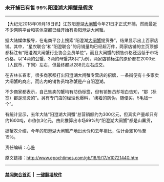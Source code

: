 ### 未开捕已有售 99%阳澄湖大闸蟹是假货
------------------------

<p>【大纪元2018年09月18日讯】江苏阳澄湖<a href="http://www.epochtimes.com/gb/tag/%E5%A4%A7%E9%97%B8%E8%9F%B9.html">大闸蟹</a>今年21日才正式开捕，然而最近不少网购平台和实体店都已经开始有卖阳澄湖大闸蟹。</p>
<p>据大陆媒体报导，在电商平台上搜索“阳澄湖<a href="http://www.epochtimes.com/gb/tag/%E5%A4%A7%E9%97%B8%E8%9F%B9.html">大闸蟹</a>提货券”，结果显示出上百家店铺。其中，“星农联合”和“阳澄联合”的月销量均已经超万件，两家店铺的主页顶部都标注有“阳澄湖大闸蟹行业协会会员单位”，而且大闸蟹的预售价格还远低于市场价格。以“4两的公蟹、3两的母蟹共8只”为例，两家店铺标注的原价都在2000元（人民币，下同）左右，但最终都以288元左右成交。</p>
<p>在吉林长春市，很多商家都打出阳澄湖大闸蟹专营店的招牌，一条街便有十多家卖大闸蟹的商店，而店内的销售员均称蟹是产自阳澄湖。</p>
<p>不少商家都表示，自己售卖的蟹均有防伪标签，但有销售员却坦白告知，“那（标签）都是现烫的”。另有专门店的经理也爆料，“绑着的防伪，随便买，5毛钱一个”。</p>
<p>有统计显示，去年大陆“阳澄湖大闸蟹”总营销额约为300亿元，但真实产量却只有约1600吨，市值仅3亿元，由此推算出市场99%的“阳澄湖大闸蟹”都是山寨货，</p>
<p>据蟹农介绍，今年的阳澄湖大闸蟹产地出水价和去年相比，估计会涨10％至15％。</p>
<p>责任编辑：心鉴</p>

原文链接：http://www.epochtimes.com/gb/18/9/17/n10721440.htm


------------------------
#### [禁闻聚合首页](https://github.com/gfw-breaker/banned-news/blob/master/README.md) &nbsp;|&nbsp;  [一键翻墙软件](https://github.com/gfw-breaker/nogfw/blob/master/README.md)